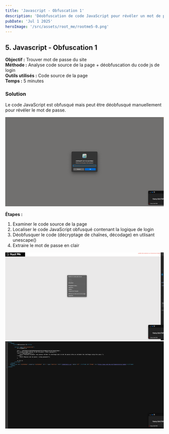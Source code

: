 ```yaml
---
title: 'Javascript - Obfuscation 1'
description: 'Déobfuscation de code JavaScript pour révéler un mot de passe caché'
pubDate: 'Jul 1 2025'
heroImage: '/src/assets/root_me/rootme5-0.png'
---
```


## 5. Javascript - Obfuscation 1

**Objectif :** Trouver mot de passe du site  
**Méthode :** Analyse code source de la page + déobfuscation du code js de login  
**Outils utilisés :** Code source de la page  
**Temps :** 5 minutes  


### Solution

Le code JavaScript est obfusqué mais peut être déobfusqué manuellement pour révéler le mot de passe.

![Challenge JavaScript Authentification 2](/src/assets/root_me/rootme5-0.png)

**Étapes :**
1. Examiner le code source de la page
2. Localiser le code JavaScript obfusqué contenant la logique de login
3. Déobfusquer le code (décryptage de chaînes, décodage) en utlisant unescape()
4. Extraire le mot de passe en clair

![Challenge JavaScript Authentification 2](/src/assets/root_me/rootme5-1.png)
![Challenge JavaScript Authentification 2](/src/assets/root_me/rootme5-2.png)